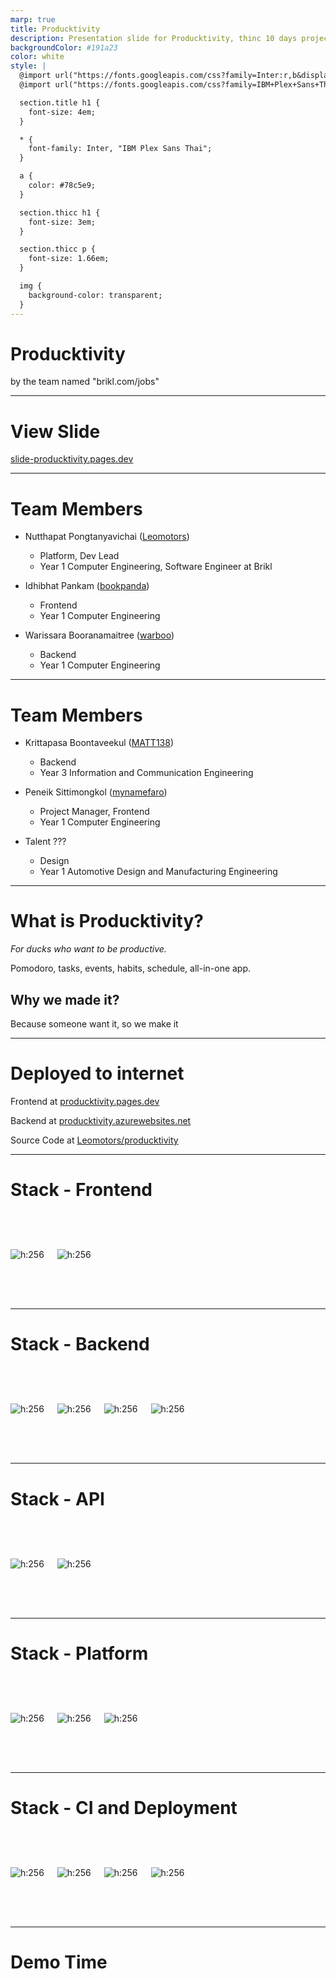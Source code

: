 ```yaml
---
marp: true
title: Producktivity
description: Presentation slide for Producktivity, thinc 10 days project
backgroundColor: #191a23
color: white
style: |
  @import url("https://fonts.googleapis.com/css?family=Inter:r,b&display=swap");
  @import url("https://fonts.googleapis.com/css?family=IBM+Plex+Sans+Thai:r,b&display=swap");

  section.title h1 {
    font-size: 4em;
  }

  * {
    font-family: Inter, "IBM Plex Sans Thai";
  }

  a {
    color: #78c5e9;
  }

  section.thicc h1 {
    font-size: 3em;
  }

  section.thicc p {
    font-size: 1.66em;
  }

  img {
    background-color: transparent;
  }
---
```


<!-- _class: title -->

# Producktivity

by the team named "brikl.com/jobs"

---

<!-- _class: thicc -->

# View Slide

[slide-producktivity.pages.dev](https://slide-producktivity.pages.dev)

---

# Team Members

- Nutthapat Pongtanyavichai ([Leomotors](https://github.com/Leomotors))

  - Platform, Dev Lead
  - Year 1 Computer Engineering, Software Engineer at Brikl

- Idhibhat Pankam ([bookpanda](https://github.com/bookpanda))

  - Frontend
  - Year 1 Computer Engineering

- Warissara Booranamaitree ([warboo](https://github.com/warboo))

  - Backend
  - Year 1 Computer Engineering

---

# Team Members

- Krittapasa Boontaveekul ([MATT138](https://github.com/MATT138))

  - Backend
  - Year 3 Information and Communication Engineering

- Peneik Sittimongkol ([mynamefaro](https://github.com/mynamefaro))

  - Project Manager, Frontend
  - Year 1 Computer Engineering

- Talent ???
  - Design
  - Year 1 Automotive Design and Manufacturing Engineering

---

# What is Producktivity?

_For ducks who want to be productive._

Pomodoro, tasks, events, habits, schedule, all-in-one app.

## Why we made it?

Because someone want it, so we make it

---

<!-- _class: thicc -->

# Deployed to internet

Frontend at [producktivity.pages.dev](https://producktivity.pages.dev)

Backend at [producktivity.azurewebsites.net](https://producktivity.azurewebsites.net)

Source Code at [Leomotors/producktivity](https://github.com/Leomotors/producktivity)

---

# Stack - Frontend

<!-- backgroundColor: #343649 -->

<div style="display: flex; flex-direction: row; justify-items: center; align-items: center; gap: 1.5em; margin: 4rem auto">

![h:256](https://seeklogo.com/images/N/next-js-logo-8FCFF51DD2-seeklogo.com.png)

![h:256](https://upload.wikimedia.org/wikipedia/commons/thumb/d/d5/Tailwind_CSS_Logo.svg/2048px-Tailwind_CSS_Logo.svg.png)

</div>

---

# Stack - Backend

<div style="display: flex; flex-direction: row; justify-items: center; align-items: center; gap: 1.5em; margin: 4rem auto">

![h:256](https://seeklogo.com/images/N/nestjs-logo-09342F76C0-seeklogo.com.png)

![h:256](https://grafana.com/static/img/logos/apollo-server_logo.svg)

![h:256](https://seeklogo.com/images/P/prisma-logo-3805665B69-seeklogo.com.png)

![h:256](https://upload.wikimedia.org/wikipedia/commons/thumb/2/29/Postgresql_elephant.svg/1985px-Postgresql_elephant.svg.png)

</div>

---

# Stack - API

<div style="display: flex; flex-direction: row; justify-items: center; align-items: center; gap: 1.5em; margin: 4rem auto">

![h:256](https://upload.wikimedia.org/wikipedia/commons/thumb/1/17/GraphQL_Logo.svg/2048px-GraphQL_Logo.svg.png)

![h:256](https://repository-images.githubusercontent.com/75657790/08db0980-c050-11e9-9924-d343fd5a3ddd)

</div>

---

# Stack - Platform

<div style="display: flex; flex-direction: row; justify-items: center; align-items: center; gap: 1.5em; margin: 4rem auto">

![h:256](https://d33wubrfki0l68.cloudfront.net/aad219b6c931cebb53121dcda794f6180d9e4397/17f34/assets/images/pnpm-standard-79c9dbb2e99b8525ae55174580061e1b.svg)

![h:256](https://res.cloudinary.com/crunchbase-production/image/upload/c_lpad,f_auto,q_auto:eco,dpr_1/zse0wu5hl9aev4r2eydy)

![h:256](https://www.docker.com/wp-content/uploads/2022/03/vertical-logo-monochromatic.png)

</div>

---

# Stack - CI and Deployment

<div style="display: flex; flex-direction: row; justify-items: center; align-items: center; gap: 1.5em; margin: 4rem auto">

![h:256](https://avatars.githubusercontent.com/u/44036562?s=280&v=4)

![h:256](https://pages.cloudflare.com/resources/logo/logo.svg)

![h:256](https://azurecomcdn.azureedge.net/cvt-fe57289d93574764bb92c960bccedc24350feca44bb59a4812ed905039930935/svg/container-registry.svg)

![h:256](https://azurecomcdn.azureedge.net/cvt-fe57289d93574764bb92c960bccedc24350feca44bb59a4812ed905039930935/svg/app-service.svg)

</div>

---

<!-- _class: title -->

# Demo Time
